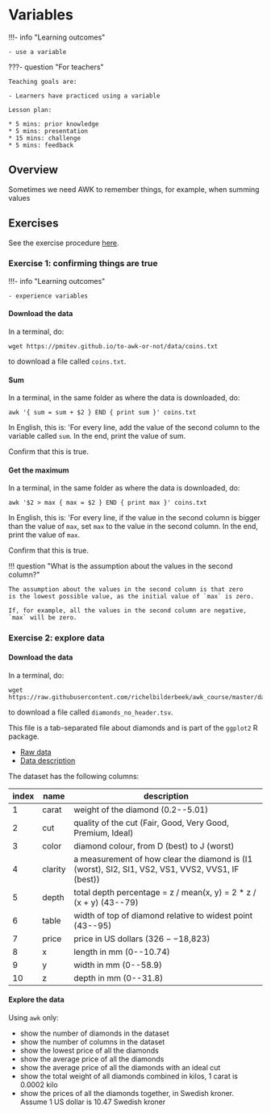 # Variables

!!!- info "Learning outcomes"

    - use a variable

???- question "For teachers"

    Teaching goals are:

    - Learners have practiced using a variable

    Lesson plan:

    * 5 mins: prior knowledge
    * 5 mins: presentation
    * 15 mins: challenge
    * 5 mins: feedback

## Overview

Sometimes we need AWK to remember things,
for example, when summing values

## Exercises

See the exercise procedure [here](../misc/exercise_procedure.md).

### Exercise 1: confirming things are true

!!!- info "Learning outcomes"

    - experience variables

#### Download the data

In a terminal, do:

```
wget https://pmitev.github.io/to-awk-or-not/data/coins.txt
```

to download a file called `coins.txt`.

#### Sum

In a terminal, in the same folder as where the data is downloaded, do:

```
awk '{ sum = sum + $2 } END { print sum }' coins.txt
```

In English, this is: 'For every line, add the value of the second column
to the variable called `sum`. In the end, print the value of sum.

Confirm that this is true.

#### Get the maximum

In a terminal, in the same folder as where the data is downloaded, do:

```
awk '$2 > max { max = $2 } END { print max }' coins.txt
```

In English, this is: 'For every line, if the value in the second column
is bigger than the value of `max`, set `max` to the value in the second column.
In the end, print the value of `max`.

Confirm that this is true.

!!! question "What is the assumption about the values in the second column?"

    The assumption about the values in the second column is that zero
    is the lowest possible value, as the initial value of `max` is zero.

    If, for example, all the values in the second column are negative,
    `max` will be zero.

### Exercise 2: explore data

#### Download the data

In a terminal, do:

```
wget https://raw.githubusercontent.com/richelbilderbeek/awk_course/master/data/diamonds_no_header.tsv
```

to download a file called `diamonds_no_header.tsv`.

This file is a tab-separated file about diamonds and 
is part of the `ggplot2` R package.

 * [Raw data](https://raw.githubusercontent.com/tidyverse/ggplot2/main/data-raw/diamonds.csv)
 * [Data description](https://ggplot2.tidyverse.org/reference/diamonds.html)

The dataset has the following columns:

index|name   |description
-----|-------|------------------------------------------------------------------
1    |carat  |weight of the diamond (0.2--5.01)
2    |cut    |quality of the cut (Fair, Good, Very Good, Premium, Ideal)
3    |color  |diamond colour, from D (best) to J (worst)
4    |clarity|a measurement of how clear the diamond is (I1 (worst), SI2, SI1, VS2, VS1, VVS2, VVS1, IF (best))
5    |depth  |total depth percentage = z / mean(x, y) = 2 * z / (x + y) (43--79)
6    |table  |width of top of diamond relative to widest point (43--95)
7    |price  |price in US dollars ($326--$18,823)
8    |x      |length in mm (0--10.74)
9    |y      |width in mm (0--58.9)
10   |z      |depth in mm (0--31.8)

#### Explore the data

Using `awk` only:

- show the number of diamonds in the dataset
- show the number of columns in the dataset
- show the lowest price of all the diamonds
- show the average price of all the diamonds
- show the average price of all the diamonds with an ideal cut
- show the total weight of all diamonds combined in kilos, 
  1 carat is 0.0002 kilo
- show the prices of all the diamonds together, in Swedish kroner.
  Assume 1 US dollar is 10.47 Swedish kroner
